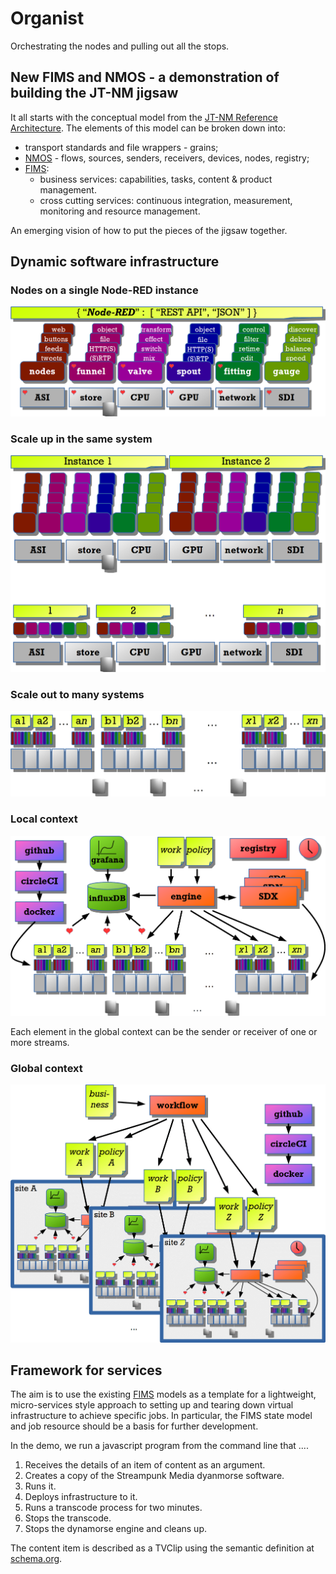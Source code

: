 # Organist
Orchestrating the nodes and pulling out all the stops.

## New FIMS and NMOS - a demonstration of building the JT-NM jigsaw

It all starts with the conceptual model from the [JT-NM Reference Architecture](file:///C:/users/sparkpunk/Google%20Drive/Streampunk%20Drive/tech/specs/jtnm/JT-NMReferenceArchitecturev1.0%20150904%20FINAL.pdf). The elements of this model can be broken down into:

* transport standards and file wrappers - grains;
* [NMOS](http://www.nmos.tv/) - flows, sources, senders, receivers, devices, nodes, registry;
* [FIMS](http://www.fims.tv/):
  * business services: capabilities, tasks, content & product management.
  * cross cutting services: continuous integration, measurement, monitoring and resource management.

An emerging vision of how to put the pieces of the jigsaw together.

## Dynamic software infrastructure

### Nodes on a single Node-RED instance

![basic platform](images/basic-platform1.png)

### Scale up in the same system

![scale up](images/scaleup.png)

### Scale out to many systems

![scale out](images/scaleout.png)

### Local context

![local context](images/local-context.png)

Each element in the global context can be the sender or receiver of one or more streams.

### Global context

![global context](images/global-context.png)

## Framework for services

The aim is to use the existing [FIMS](/fims-tv/fims) models as a template for a lightweight, micro-services style approach to setting up and tearing down virtual infrastructure to achieve specific jobs. In particular, the FIMS state model and job resource should be a basis for further development.

In the demo, we run a javascript program from the command line that ....

1. Receives the details of an item of content as an argument.
2. Creates a copy of the Streampunk Media dyanmorse software.
3. Runs it.
4. Deploys infrastructure to it.
5. Runs a transcode process for two minutes.
6. Stops the transcode.
7. Stops the dynamorse engine and cleans up.

The content item is described as a TVClip using the semantic definition at [schema.org](http://www.schema.org/).




